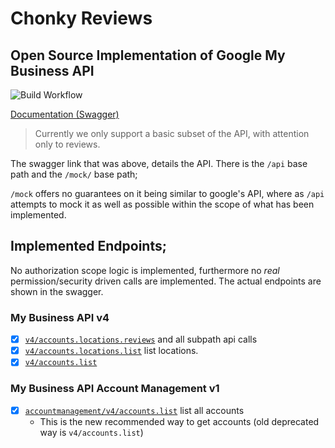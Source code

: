 # Chonky Reviews

## Open Source Implementation of Google My Business API

![Build Workflow](https://github.com/BraedonWooding/ChonkyReviews/actions/workflows/dotnet.yml/badge.svg)

[Documentation (Swagger)](https://braedonwooding.github.io/ChonkyReviews/)

> Currently we only support a basic subset of the API, with attention only to reviews.

The swagger link that was above, details the API.  There is the `/api` base path and the `/mock/` base path;

`/mock` offers no guarantees on it being similar to google's API, where as `/api` attempts to mock it as well as possible within the scope of what has been implemented.

## Implemented Endpoints;

No authorization scope logic is implemented, furthermore no *real* permission/security driven calls are implemented.  The actual endpoints are shown in the swagger.

### My Business API v4

- [x] [`v4/accounts.locations.reviews`](https://developers.google.com/my-business/reference/rest/v4/accounts.locations.reviews) and all subpath api calls
- [x] [`v4/accounts.locations.list`](https://developers.google.com/my-business/reference/rest/v4/accounts.locations/list) list locations.
- [x] [`v4/accounts.list`](https://developers.google.com/my-business/reference/rest/v4/accounts/list)

### My Business API Account Management v1

- [x] [`accountmanagement/v4/accounts.list`](https://developers.google.com/my-business/reference/accountmanagement/rest/v1/accounts/list) list all accounts
  - This is the new recommended way to get accounts (old deprecated way is `v4/accounts.list`)
